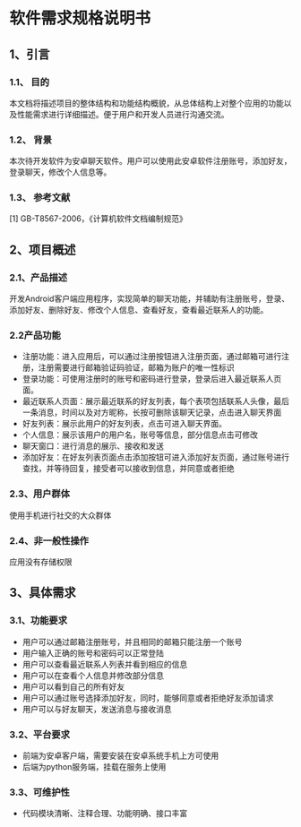# 软件需求规格说明书
## 1、引言
### 1.1、 目的
本文档将描述项目的整体结构和功能结构概貌，从总体结构上对整个应用的功能以及性能需求进行详细描述。便于用户和开发人员进行沟通交流。
### 1.2、 背景
本次待开发软件为安卓聊天软件。用户可以使用此安卓软件注册账号，添加好友，登录聊天，修改个人信息等。
### 1.3、 参考文献
[1] GB-T8567-2006，《计算机软件文档编制规范》

## 2、项目概述
### 2.1、产品描述
开发Android客户端应用程序，实现简单的聊天功能，并辅助有注册账号，登录、添加好友、删除好友、修改个人信息、查看好友，查看最近联系人的功能。
### 2.2产品功能
* 注册功能：进入应用后，可以通过注册按钮进入注册页面，通过邮箱可进行注册，注册需要进行邮箱验证码验证，邮箱为账户的唯一性标识
* 登录功能：可使用注册时的账号和密码进行登录，登录后进入最近联系人页面。
* 最近联系人页面：展示最近联系的好友列表，每个表项包括联系人头像，最后一条消息，时间以及对方昵称，长按可删除该聊天记录，点击进入聊天界面
* 好友列表：展示此用户的好友列表，点击可进入聊天界面。
* 个人信息：展示该用户的用户名，账号等信息，部分信息点击可修改
* 聊天窗口：进行消息的展示、接收和发送
* 添加好友：在好友列表页面点击添加按钮可进入添加好友页面，通过账号进行查找，并等待回复，接受者可以接收到信息，并同意或者拒绝
### 2.3、用户群体
使用手机进行社交的大众群体
### 2.4、非一般性操作
应用没有存储权限

## 3、具体需求
### 3.1、功能要求
* 用户可以通过邮箱注册账号，并且相同的邮箱只能注册一个账号
* 用户输入正确的账号和密码可以正常登陆
* 用户可以查看最近联系人列表并看到相应的信息
* 用户可以在查看个人信息并修改部分信息
* 用户可以看到自己的所有好友
* 用户可以通过账号选择添加好友，同时，能够同意或者拒绝好友添加请求
* 用户可以与好友聊天，发送消息与接收消息

### 3.2、平台要求
* 前端为安卓客户端，需要安装在安卓系统手机上方可使用
* 后端为python服务端，挂载在服务上使用

### 3.3、可维护性
* 代码模块清晰、注释合理、功能明确、接口丰富
